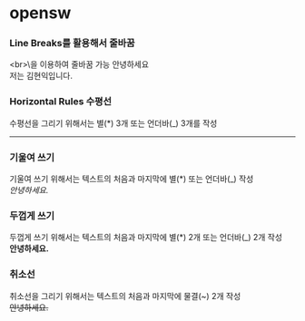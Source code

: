 # opensw
### Line Breaks를 활용해서 줄바꿈
\<br>\을 이용하여 줄바꿈 가능
안녕하세요 <br>저는 김현익입니다.
### Horizontal Rules 수평선
수평선을 그리기 위해서는 별(*) 3개 또는 언더바(_) 3개를 작성
***
### 기울여 쓰기
기울여 쓰기 위해서는 텍스트의 처음과 마지막에 별(*) 또는 언더바(_) 작성 <br>
*안녕하세요.*
### 두껍게 쓰기
두껍게 쓰기 위해서는 텍스트의 처음과 마지막에 별(*) 2개 또는 언더바(_) 2개 작성 <br>
**안녕하세요.**
### 취소선
취소선을 그리기 위해서는 텍스트의 처음과 마지막에 물결(~) 2개 작성 <br>
~~안녕하세요.~~
